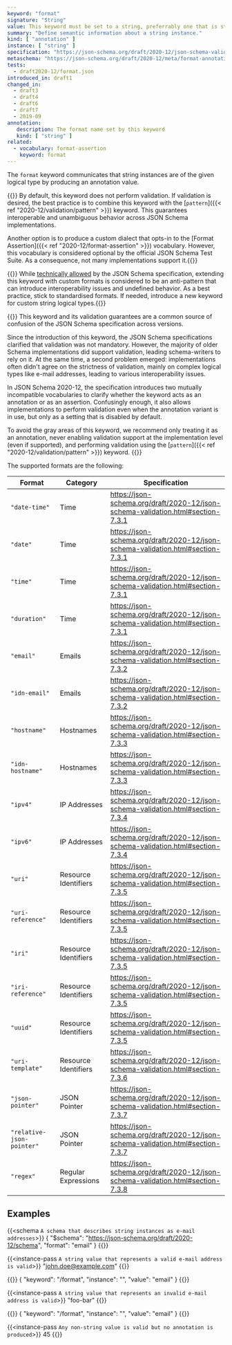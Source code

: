 ```yaml
---
keyword: "format"
signature: "String"
value: This keyword must be set to a string, preferrably one that is standardized by JSON Schema to ensure interoperability
summary: "Define semantic information about a string instance."
kind: [ "annotation" ]
instance: [ "string" ]
specification: "https://json-schema.org/draft/2020-12/json-schema-validation.html#section-7.2.1"
metaschema: "https://json-schema.org/draft/2020-12/meta/format-annotation"
tests:
  - draft2020-12/format.json
introduced_in: draft1
changed_in:
  - draft3
  - draft4
  - draft6
  - draft7
  - 2019-09
annotation:
   description: The format name set by this keyword
   kind: [ "string" ]
related:
  - vocabulary: format-assertion
    keyword: format
---
```


The `format` keyword communicates that string instances are of the given
logical type by producing an annotation value.

{{<common-pitfall>}} By default, this keyword does not perform validation. If
validation is desired, the best practice is to combine this keyword with the
[`pattern`]({{< ref "2020-12/validation/pattern" >}}) keyword. This guarantees
interoperable and unambiguous behavior across JSON Schema implementations.

Another option is to produce a custom dialect that opts-in to the [Format
Assertion]({{< ref "2020-12/format-assertion" >}}) vocabulary. However, this vocabulary is
considered optional by the official JSON Schema Test Suite. As a consequence,
not many implementations support it.{{</common-pitfall>}}

{{<best-practice>}} While [technically
allowed](https://json-schema.org/draft/2020-12/json-schema-validation#section-7.2.3)
by the JSON Schema specification, extending this keyword with custom formats is
considered to be an anti-pattern that can introduce interoperability issues and
undefined behavior. As a best practice, stick to standardised formats. If
needed, introduce a new keyword for custom string logical
types.{{</best-practice>}}

{{<learning-more>}} This keyword and its validation guarantees are a common
source of confusion of the JSON Schema specification across versions.

Since the introduction of this keyword, the JSON Schema specifications
clarified that validation was not mandatory. However, the majority of older
Schema implementations did support validation, leading schema-writers to rely
on it. At the same time, a second problem emerged: implementations often didn't
agree on the strictness of validation, mainly on complex logical types like
e-mail addresses, leading to various interoperability issues.

In JSON Schema 2020-12, the specification introduces two mutually incompatible
vocabularies to clarify whether the keyword acts as an annotation or as an
assertion. Confusingly enough, it also allows implementations to perform
validation even when the annotation variant is in use, but only as a setting
that is disabled by default.

To avoid the gray areas of this keyword, we recommend only treating it as an
annotation, never enabling validation support at the implementation level (even
if supported), and performing validation using the [`pattern`]({{< ref
"2020-12/validation/pattern" >}}) keyword.  {{</learning-more>}}

The supported formats are the following:

| Format                    | Category             | Specification |
|---------------------------|----------------------|---------------|
| `"date-time"`             | Time                 | https://json-schema.org/draft/2020-12/json-schema-validation.html#section-7.3.1 |
| `"date"`                  | Time                 | https://json-schema.org/draft/2020-12/json-schema-validation.html#section-7.3.1 |
| `"time"`                  | Time                 | https://json-schema.org/draft/2020-12/json-schema-validation.html#section-7.3.1 |
| `"duration"`              | Time                 | https://json-schema.org/draft/2020-12/json-schema-validation.html#section-7.3.1 |
| `"email"`                 | Emails               | https://json-schema.org/draft/2020-12/json-schema-validation.html#section-7.3.2 |
| `"idn-email"`             | Emails               | https://json-schema.org/draft/2020-12/json-schema-validation.html#section-7.3.2 |
| `"hostname"`              | Hostnames            | https://json-schema.org/draft/2020-12/json-schema-validation.html#section-7.3.3 |
| `"idn-hostname"`          | Hostnames            | https://json-schema.org/draft/2020-12/json-schema-validation.html#section-7.3.3 |
| `"ipv4"`                  | IP Addresses         | https://json-schema.org/draft/2020-12/json-schema-validation.html#section-7.3.4 |
| `"ipv6"`                  | IP Addresses         | https://json-schema.org/draft/2020-12/json-schema-validation.html#section-7.3.4 |
| `"uri"`                   | Resource Identifiers | https://json-schema.org/draft/2020-12/json-schema-validation.html#section-7.3.5 |
| `"uri-reference"`         | Resource Identifiers | https://json-schema.org/draft/2020-12/json-schema-validation.html#section-7.3.5 |
| `"iri"`                   | Resource Identifiers | https://json-schema.org/draft/2020-12/json-schema-validation.html#section-7.3.5 |
| `"iri-reference"`         | Resource Identifiers | https://json-schema.org/draft/2020-12/json-schema-validation.html#section-7.3.5 |
| `"uuid"`                  | Resource Identifiers | https://json-schema.org/draft/2020-12/json-schema-validation.html#section-7.3.5 |
| `"uri-template"`          | Resource Identifiers | https://json-schema.org/draft/2020-12/json-schema-validation.html#section-7.3.6 |
| `"json-pointer"`          | JSON Pointer         | https://json-schema.org/draft/2020-12/json-schema-validation.html#section-7.3.7 |
| `"relative-json-pointer"` | JSON Pointer         | https://json-schema.org/draft/2020-12/json-schema-validation.html#section-7.3.7 |
| `"regex"`                 | Regular Expressions  | https://json-schema.org/draft/2020-12/json-schema-validation.html#section-7.3.8 |

## Examples

{{<schema `A schema that describes string instances as e-mail addresses`>}}
{
  "$schema": "https://json-schema.org/draft/2020-12/schema",
  "format": "email"
}
{{</schema>}}

{{<instance-pass `A string value that represents a valid e-mail address is valid`>}}
"john.doe@example.com"
{{</instance-pass>}}

{{<instance-annotation>}}
{ "keyword": "/format", "instance": "", "value": "email" }
{{</instance-annotation>}}

{{<instance-pass `A string value that represents an invalid e-mail address is valid`>}}
"foo-bar"
{{</instance-pass>}}

{{<instance-annotation>}}
{ "keyword": "/format", "instance": "", "value": "email" }
{{</instance-annotation>}}

{{<instance-pass `Any non-string value is valid but no annotation is produced`>}}
45
{{</instance-pass>}}
